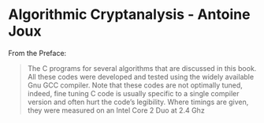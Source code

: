 # Algorithmic Cryptanalysis - Antoine Joux

From the Preface:

> The C programs for several algorithms that are discussed in this book. All these codes were developed and tested using the widely available Gnu GCC compiler. Note that these codes are not optimally tuned, indeed, fine tuning C code is usually specific to a single compiler version and often hurt the code’s legibility. Where timings are given, they were measured on an Intel Core 2 Duo at 2.4 Ghz
